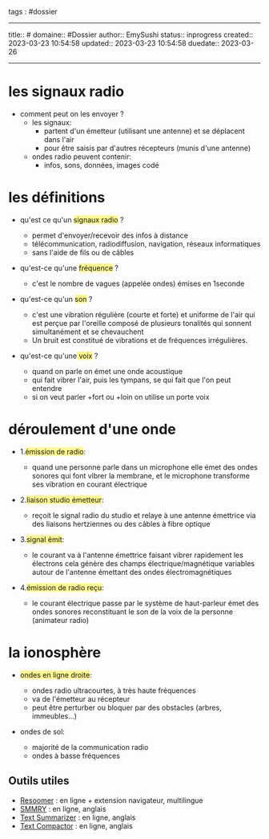 
tags : #dossier


---

title:: #
domaine:: #Dossier
author:: EmySushi
status:: inprogress
created:: 2023-03-23 10:54:58
updated:: 2023-03-23 10:54:58
duedate:: 2023-03-26


---

# les signaux radio 

- comment peut on les envoyer ?
	- les signaux:
		-  partent d'un émetteur (utilisant une antenne) et se déplacent dans l'air
		-  pour être saisis par d'autres récepteurs (munis d'une antenne)
	- ondes radio peuvent contenir:
		- infos, sons, données, images codé

# les définitions
- qu'est ce qu'un <span style="background:#fff88f">signaux radio</span> ?
	- permet d'envoyer/recevoir des infos à distance
	- télécommunication, radiodiffusion, navigation, réseaux informatiques
	- sans l'aide de fils ou de câbles

- qu'est-ce qu'une <span style="background:#fff88f">fréquence</span> ?
	- c'est le nombre de vagues (appelée ondes) émises en 1seconde

- qu'est-ce qu'un <span style="background:#fff88f">son</span> ?
	- c'est une vibration régulière (courte et forte) et uniforme de l'air qui est perçue par l'oreille composé de plusieurs tonalités qui sonnent simultanément et se chevauchent
	- Un bruit est constitué de vibrations et de fréquences irrégulières.

- qu'est-ce qu'une<span style="background:#fff88f"> voix</span> ?
	- quand on parle on émet une onde acoustique 
	- qui fait vibrer l'air, puis les tympans, se qui fait que l'on peut entendre
	- si on veut parler +fort ou +loin on utilise un porte voix

# déroulement d'une onde

- 1.<span style="background:#fff88f">émission de radio</span>:
	- quand une personne parle dans un microphone elle émet des ondes sonores qui font vibrer la membrane, et le microphone transforme ses vibration en courant électrique

- 2.<span style="background:#fff88f">liaison studio émetteur</span>:
	- reçoit le signal radio du studio et relaye à une antenne émettrice via des liaisons hertziennes ou des câbles à fibre optique

- 3.<span style="background:#fff88f">signal émit</span>:
	- le courant va à l'antenne émettrice faisant vibrer rapidement les électrons cela génère des champs électrique/magnétique variables autour de l'antenne émettant des ondes électromagnétiques 

- 4.<span style="background:#fff88f">émission de radio reçu</span>:
	- le courant électrique passe par le système de haut-parleur émet des ondes sonores reconstituant le son de la voix de la personne (animateur radio)

# la ionosphère

- <span style="background:#fff88f">ondes en ligne droite</span>:
	- ondes radio ultracourtes, à très haute fréquences
	- va de l'émetteur au récepteur
	- peut être perturber ou bloquer  par des obstacles (arbres, immeubles…)

- ondes de sol:
	- majorité de la communication radio
	- ondes à basse fréquences 

## Outils utiles

-   [Resoomer](https://resoomer.com/fr) : en ligne + extension navigateur, multilingue
-   [SMMRY](https://smmry.com/) : en ligne, anglais
-   [Text Summarizer](http://textsummarization.net/text-summarizer) : en ligne, anglais
-   [Text Compactor](https://www.textcompactor.com/) : en ligne, anglais